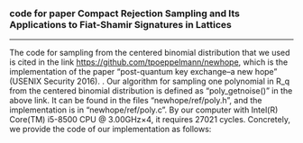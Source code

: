 ### code for paper Compact Rejection Sampling and Its Applications to Fiat-Shamir Signatures in Lattices

---

The code for sampling from the centered binomial distribution that we used is cited in the link https://github.com/tpoeppelmann/newhope, which is the implementation of the paper “post-quantum key exchange–a new hope” (USENIX Security 2016).
. 
Our algorithm for sampling one polynomial in R_q from the centered binomial distribution is defined as “poly_getnoise()” in the above link. It can be found in the files “newhope/ref/poly.h”, and the implementation is in “newhope/ref/poly.c”. By our computer with Intel(R) Core(TM) i5-8500 CPU @ 3.00GHz×4, it requires 27021 cycles. Concretely, we provide the code of our implementation as follows:


